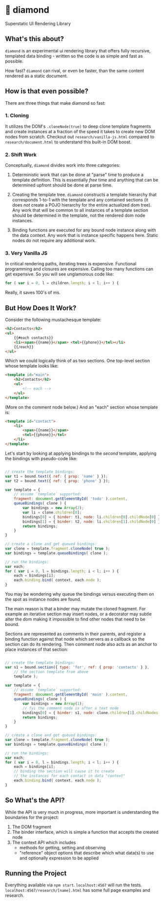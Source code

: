# 💎 diamond

Superstatic UI Rendering Library

## What's this about?

`diamond` is an experimental ui rendering library that offers fully 
recursive, templated data binding - written so the code is as simple
and fast as possible.

How fast? `diamond` can rival, or even be faster, than the same 
content rendered as a static document.

## How is that even possible?

There are three things that make diamond so fast:

### 1. Cloning

It utilizes the DOM's `.cloneNode(true)` to deep clone template fragments 
and create instances at a fraction of the speed it takes to create new DOM nodes
from scratch. Checkout out `research/vanilla-js.html` compared to 
`research/document.html` to understand this built-in DOM boost.

### 2. Shift Work

Conceptually, `diamond` divides work into three categories:

1. Deterministic work that can be done at "parse" time to produce a template
definition. This is essentially *free* time and anything that can be determined
upfront should be done at parse time.

2. Creating the template tree. `diamond` constructs a template hierarchy that 
corresponds 1-to-1 with the template and any contained sections (it does *not* 
create a POJO hierarchy for the entire actualized dom tree). Any work
that will be common to all instances of a template section should be determined
in the template, not the rendered dom node instances.

3. Binding functions are executed for any bound node instance along with 
the data context. Any work that is instance specific happens here. 
Static nodes do not require any additional work.
	 
### 3. Very Vanilla JS

In critical rendering paths, iterating trees is expensive. Functional programming 
and closures are expensive. Calling too many functions can get expensive. So you will
see unglamorous code like:

```javascript
for ( var i = 0, l = children.length; i < l; i++ ) {
```

Really, it saves 100's of ms.

## But How Does It Work?

Consider the following mustachesque template:

```html
<h2>Contacts</h2>
<ul>
	{{#each contacts}}
	<li><span>{{name}}</span> <tel>{{phone}}</tel></li>
	{{/each}}
</ul>
```

Which we could logically think of as two sections. One
top-level section whose template looks like:

```html
<template id="main">
	<h2>Contacts</h2>
	<ul>
		<!-- each -->
	</ul>
</template>
```

(More on the comment node below.) And an "each" section whose template is:

```html
<template id="contact">
	<li>
		<span>{{name}}</span>
		<tel>{{phone}}</tel>
	</li>
</template>
```

Let's start by looking at applying bindings to the _second_ template,
applying the bindings with pseudo-code like:

```js

// create the template bindings:
var t1 = bound.text({ ref: { prop: 'name' } });
var t2 = bound.text({ ref: { prop: 'phone' } });

var template = {
	// assume `template` supported:
	fragment: document.getElementById( 'todo' ).content,
	queueBindings( clone ) {
		var bindings = new Array(2);
		var li = clone.children[0];
		bindings[0] = { binder: t1, node: li.children[0].childNode[0] });
		bindings[1] = { binder: t2, node: li.children[1].childNode[0] });
		return bindings;
	}
}

// create a clone and get queued bindings:
var clone = template.fragment.cloneNode( true );
var bindings = template.queueBindings( clone );

// run the bindings:
var each;
for ( var i = 0, l = bindings.length; i < l; i++ ) {
	each = bindings[i];
	each.binding.bind( context, each.node );
}

```

You may be wondering why queue the bindings versus executing 
them on the spot as instance nodes are found. 

The main reason is that a binder may mutate the cloned fragment.
For example an iterative section may insert nodes, or a decorator 
may subtle alter the dom making it impossible to find other nodes
that need to be bound. 

Sections are represented as comments in their parents, and register
a binding function against that node which servers as a callback
so the section can do its rendering. Then comment node also acts as 
an anchor to place instances of that section:

```js

// create the template bindings:
var s1 = bound.section({ type: 'for', ref: { prop: 'contacts' } },
	// the section template from above
	template );
	
var template = {
	// assume `template` supported:
	fragment: document.getElementById( 'main' ).content,
	queueBindings( clone ) {
		var bindings = new Array(1);
		// fyi the comment node is after a text node 
		bindings[0] = { binder: s1, node: clone.children[1].childNodes[1] });
		return bindings;
	}
}

// create a clone and get queued bindings:
var clone = template.fragment.cloneNode( true );
var bindings = template.queueBindings( clone );

// run the bindings:
var each;
for ( var i = 0, l = bindings.length; i < l; i++ ) {
	each = bindings[i];
	// binding the section will cause it to create
	// the instances for each contact in data "context"
	each.binding.bind( context, each.node );
}

```

## So What's the API?

While the API is very much in progress, more important is
understanding the boundaries for the project:

1. The DOM fragment
2. The binder interface, which is simple a function that
   accepts the created node
3. The context API which includes
	* methods for getting, setting and observing
	* "reference" object options that describe which what
	data(s) to use and optionally expression to be applied

## Running the Project

Everything available via `npm start`. `localhost:4567` will run
the tests. `localhost:4567/research/[name].html` has some full 
page examples and research. 


